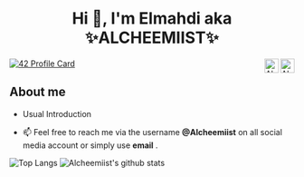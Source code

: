 <h1 align="center"> Hi 👋, I'm Elmahdi aka ✨ALCHEEMIIST✨</h1>


<a href=https://twitter.com/Elaazmi_ElMahdi target="blank"><img align="right" src=https://cdn.jsdelivr.net/npm/simple-icons@3.0.1/icons/twitter.svg alt="Alchemist" height="25" width="25" /> </a>
 
<a href=https://www.linkedin.com/in/elmahdi-elaazmi-80223015b/ target="blank"><img align="right" src=https://cdn.jsdelivr.net/npm/simple-icons@3.0.1/icons/linkedin.svg 
alt="Alchemist" height="25" width="25" /></a>

[![42 Profile Card](https://1337-readme.vercel.app/api/profile?cursus=42&dark=true&login=eelaazmi)](https://github.com/mohouyizme/1337-readme)
</p>

## About me 

- Usual Introduction

- 📫 Feel free to reach me via the username **@Alcheemiist** on all social media account or simply use **email** .
 
 
<img alt="Top Langs" src="https://github-readme-stats.vercel.app/api/top-langs/?username=Alcheemiist&langs_count=8&layout=compact)](https://github.com/anuraghazra/github-readme-stats)">
<img alt="Alcheemiist's github stats" src="https://github-readme-stats.vercel.app/api?username=Alcheemiist&amp;show_icons=true&amp;count_private=true&amp;line_height=40&show_icons=true&title_color=00000&icon_color=ffffff&text_color=ffffff&bg_color=000000">
